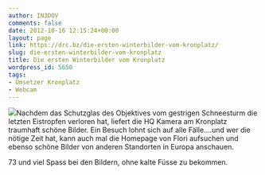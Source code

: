 ```yaml
---
author: IN3DOV
comments: false
date: 2012-10-16 12:15:24+00:00
layout: page
link: https://drc.bz/die-ersten-winterbilder-vom-kronplatz/
slug: die-ersten-winterbilder-vom-kronplatz
title: Die ersten Winterbilder vom Kronplatz
wordpress_id: 5650
tags:
- Umsetzer Kronplatz
- Webcam
---
```


[![](https://drc.bz/wp-content/uploads/2012/10/Schnappschuss-Kronplatz-Kamera1.jpg)](https://drc.bz/wp-content/uploads/2012/10/Schnappschuss-Kronplatz-Kamera1.jpg)Nachdem das Schutzglas des Objektives vom gestrigen Schneesturm die letzten Eistropfen verloren hat, liefert die HQ Kamera am Kronplatz traumhaft schöne Bilder. Ein Besuch lohnt sich auf alle Fälle....und wer die nötige Zeit hat, kann auch mal die Homepage von Flori aufsuchen und ebenso schöne Bilder von anderen Standorten in Europa anschauen.

73 und viel Spass bei den Bildern, ohne kalte Füsse zu bekommen.


